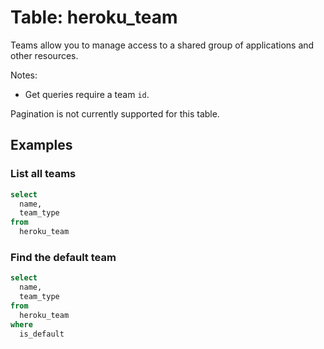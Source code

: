 # Table: heroku_team

Teams allow you to manage access to a shared group of applications and other resources.

Notes:
* Get queries require a team `id`.

Pagination is not currently supported for this table.

## Examples

### List all teams

```sql
select
  name,
  team_type
from
  heroku_team
```

### Find the default team

```sql
select
  name,
  team_type
from
  heroku_team
where
  is_default
```
